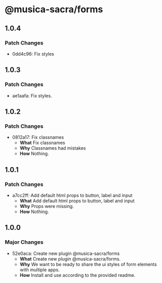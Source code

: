 # @musica-sacra/forms

## 1.0.4

### Patch Changes

- 0dd4c96: Fix styles

## 1.0.3

### Patch Changes

- ae1aafa: Fix styles.

## 1.0.2

### Patch Changes

- 0812a17: Fix classnames
  - **What** Fix classnames
  - **Why** Classnames had mistakes
  - **How** Nothing.

## 1.0.1

### Patch Changes

- a7cc2ff: Add default html props to button, label and input
  - **What** Add default html props to button, label and input
  - **Why** Props were missing.
  - **How** Nothing.

## 1.0.0

### Major Changes

- 52e0aca: Create new plugin @musica-sacra/forms
  - **What** Create new plugin @musica-sacra/forms.
  - **Why** We want to be ready to share the ui styles of form elements with multiple apps.
  - **How** Install and use according to the provided readme.
